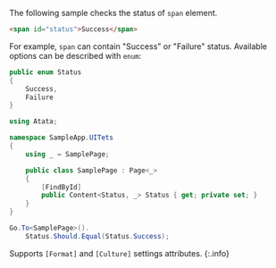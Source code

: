 The following sample checks the status of `span` element.

```html
<span id="status">Success</span>
```

For example, `span` can contain "Success" or "Failure" status. Available options can be described with `enum`:

```cs
public enum Status
{
    Success,
    Failure
}
```
```cs
using Atata;

namespace SampleApp.UITets
{
    using _ = SamplePage;

    public class SamplePage : Page<_>
    {
        [FindById]
        public Content<Status, _> Status { get; private set; }
    }
}
```
```cs
Go.To<SamplePage>().
    Status.Should.Equal(Status.Success);
```

Supports `[Format]` and `[Culture]` settings attributes.
{:.info}